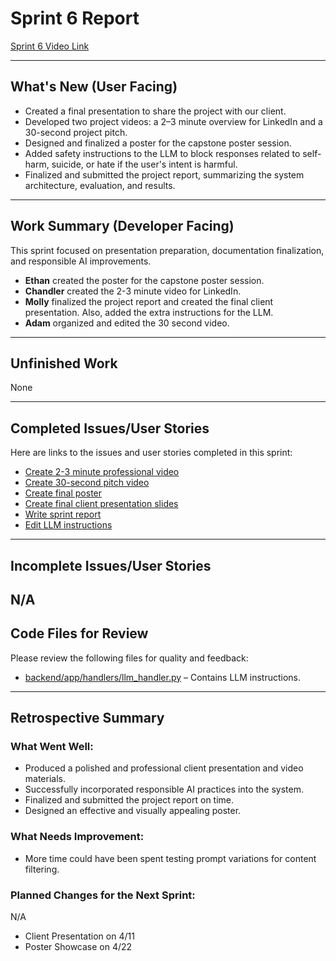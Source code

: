 # Sprint 6 Report

[Sprint 6 Video Link](https://youtu.be/QsSqxX80UCc)

---

## What's New (User Facing)
- Created a final presentation to share the project with our client.
- Developed two project videos: a 2–3 minute overview for LinkedIn and a 30-second project pitch.
- Designed and finalized a poster for the capstone poster session.
- Added safety instructions to the LLM to block responses related to self-harm, suicide, or hate if the user's intent is harmful.
- Finalized and submitted the project report, summarizing the system architecture, evaluation, and results.

---

## Work Summary (Developer Facing)
This sprint focused on presentation preparation, documentation finalization, and responsible AI improvements.

- **Ethan** created the poster for the capstone poster session.
- **Chandler** created the 2-3 minute video for LinkedIn.
- **Molly** finalized the project report and created the final client presentation. Also, added the extra instructions for the LLM.
- **Adam** organized and edited the 30 second video. 

---

## Unfinished Work
None

---

## Completed Issues/User Stories
Here are links to the issues and user stories completed in this sprint:

- [Create 2-3 minute professional video](https://github.com/mollyiverson/ACME10-HE-RAGApp/issues/101)  
- [Create 30-second pitch video](https://github.com/mollyiverson/ACME10-HE-RAGApp/issues/99)
- [Create final poster](https://github.com/mollyiverson/ACME10-HE-RAGApp/issues/102)
- [Create final client presentation slides](https://github.com/mollyiverson/ACME10-HE-RAGApp/issues/103)
- [Write sprint report](https://github.com/mollyiverson/ACME10-HE-RAGApp/issues/106)
- [Edit LLM instructions](https://github.com/mollyiverson/ACME10-HE-RAGApp/issues/105)

---

## Incomplete Issues/User Stories
N/A
---

## Code Files for Review
Please review the following files for quality and feedback:

- [backend/app/handlers/llm_handler.py](https://github.com/mollyiverson/ACME10-HE-RAGApp/blob/main/backend/app/handlers/llm_handler.py) – Contains LLM instructions.  

---

## Retrospective Summary
### What Went Well:
* Produced a polished and professional client presentation and video materials.
* Successfully incorporated responsible AI practices into the system.
* Finalized and submitted the project report on time.
* Designed an effective and visually appealing poster.

### What Needs Improvement:
* More time could have been spent testing prompt variations for content filtering.

### Planned Changes for the Next Sprint:
N/A
* Client Presentation on 4/11
* Poster Showcase on 4/22
